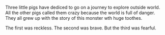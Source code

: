 Three little pigs have dediced to go on a journey to explore outside world.
All the other pigs called them crazy because the world is full of danger.
They all grew up with the story of this monster wth huge toothes.

The first was reckless.
The second was brave.
But the third was fearful.
